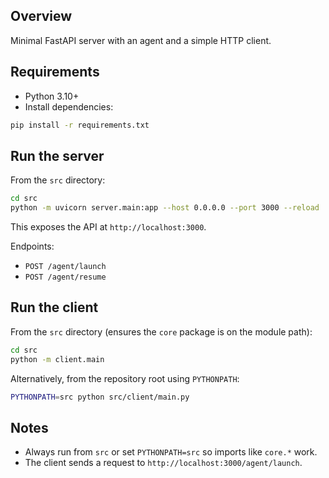 ## Overview

Minimal FastAPI server with an agent and a simple HTTP client.

## Requirements

- Python 3.10+
- Install dependencies:

```bash
pip install -r requirements.txt
```

## Run the server

From the `src` directory:

```bash
cd src
python -m uvicorn server.main:app --host 0.0.0.0 --port 3000 --reload
```

This exposes the API at `http://localhost:3000`.

Endpoints:
- `POST /agent/launch`
- `POST /agent/resume`

## Run the client

From the `src` directory (ensures the `core` package is on the module path):

```bash
cd src
python -m client.main
```

Alternatively, from the repository root using `PYTHONPATH`:

```bash
PYTHONPATH=src python src/client/main.py
```

## Notes

- Always run from `src` or set `PYTHONPATH=src` so imports like `core.*` work.
- The client sends a request to `http://localhost:3000/agent/launch`.

